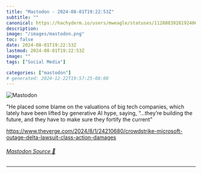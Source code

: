 ```yaml
---
title: "Mastodon - 2024-08-01T19:22:53Z"
subtitle: ""
canonical: https://hachyderm.io/users/mweagle/statuses/112888392819240680
description:
image: "/images/mastodon.png"
toc: false
date: 2024-08-01T19:22:53Z
lastmod: 2024-08-01T19:22:53Z
image: ""
tags: ["Social Media"]

categories: ["mastodon"]
# generated: 2024-12-22T19:57:25-08:00
---
```

![Mastodon](/images/mastodon.png)

<p>&quot;He placed some blame on the valuations of big tech companies, which lately have been lifted by generative AI hype, saying, “...they’re building the future, and they have to make sure they fortify the current”</p><p><a href="https://www.theverge.com/2024/8/1/24210680/crowdstrike-microsoft-outage-delta-lawsuit-class-action-damages" target="_blank" rel="nofollow noopener noreferrer" translate="no"><span class="invisible">https://www.</span><span class="ellipsis">theverge.com/2024/8/1/24210680</span><span class="invisible">/crowdstrike-microsoft-outage-delta-lawsuit-class-action-damages</span></a></p>


###### [Mastodon Source 🐘](https://hachyderm.io/@mweagle/112888392819240680)

___
